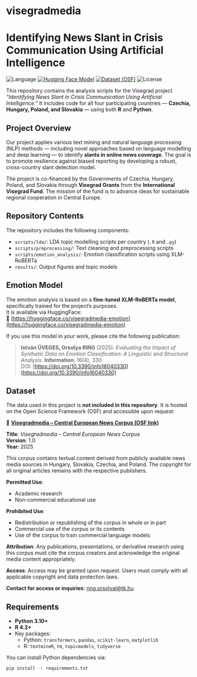 # visegradmedia

# Identifying News Slant in Crisis Communication Using Artificial Intelligence

![Language](https://img.shields.io/badge/languages-R%20%7C%20Python-blue.svg)
[![Hugging Face Model](https://img.shields.io/badge/HF-model-visegradmedia--emotion-orange)](https://huggingface.co/visegradmedia-emotion)
[![Dataset (OSF)](https://img.shields.io/badge/dataset-OSF-green)](https://osf.io/45et2/?view_only=1842a8c679284c909556cb496228f476)
![License](https://img.shields.io/badge/license-research--only-lightgrey)

This repository contains the analysis scripts for the Visegrad project *“Identifying News Slant in Crisis Communication Using Artificial Intelligence.”* It includes code for all four participating countries — **Czechia, Hungary, Poland, and Slovakia** — using both **R** and **Python**.

## Project Overview

Our project applies various text mining and natural language processing (NLP) methods — including novel approaches based on language modelling and deep learning — to identify **slants in online news coverage**. The goal is to promote resilience against biased reporting by developing a robust, cross-country slant detection model.

The project is co-financed by the Governments of Czechia, Hungary, Poland, and Slovakia through **Visegrad Grants** from the **International Visegrad Fund**. The mission of the fund is to advance ideas for sustainable regional cooperation in Central Europe.

## Repository Contents

The repository includes the following components:

- `scripts/lda/`: LDA topic modelling scripts per country (`.R` and `.py`)
- `scripts/preprocessing/`: Text cleaning and preprocessing scripts
- `scripts/emotion_analysis/`: Emotion classification scripts using XLM-RoBERTa
- `results/`: Output figures and topic models

## Emotion Model

The emotion analysis is based on a **fine-tuned XLM-RoBERTa model**, specifically trained for the project’s purposes.  
It is available via HuggingFace:  
🔗 [https://huggingface.co/visegradmedia-emotion](https://huggingface.co/visegradmedia-emotion)

If you use this model in your work, please cite the following publication:

> **István ÜVEGES, Orsolya RING** (2025). *Evaluating the Impact of Synthetic Data on Emotion Classification: A Linguistic and Structural Analysis*. **Information**, 16(4), 330.  
> DOI: [https://doi.org/10.3390/info16040330](https://doi.org/10.3390/info16040330)

## Dataset

The data used in this project is **not included in this repository**. It is hosted on the Open Science Framework (OSF) and accessible upon request:

🔗 **[Visegradmedia – Central European News Corpus (OSF link)](https://osf.io/45et2/?view_only=1842a8c679284c909556cb496228f476)**

**Title**: *Visegradmedia – Central European News Corpus*  
**Version**: 1.0  
**Year**: 2025  

This corpus contains textual content derived from publicly available news media sources in Hungary, Slovakia, Czechia, and Poland. The copyright for all original articles remains with the respective publishers.

**Permitted Use**:
- Academic research  
- Non-commercial educational use  

**Prohibited Use**:
- Redistribution or republishing of the corpus in whole or in part  
- Commercial use of the corpus or its contents  
- Use of the corpus to train commercial language models  

**Attribution**: Any publications, presentations, or derivative research using this corpus must cite the corpus creators and acknowledge the original media content appropriately.

**Access**: Access may be granted upon request. Users must comply with all applicable copyright and data protection laws.

**Contact for access or inquiries**: [ring.orsolyal@tk.hu](mailto:ring.orsolyal@tk.hu)

## Requirements

- **Python 3.10+**
- **R 4.2+**
- Key packages:
  - Python: `transformers`, `pandas`, `scikit-learn`, `matplotlib`
  - R: `textmineR`, `tm`, `topicmodels`, `tidyverse`

You can install Python dependencies via:

```bash
pip install -r requirements.txt
